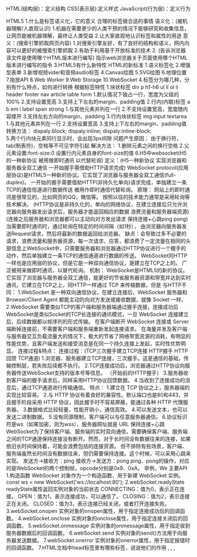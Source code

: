 HTML(结构层)：定义结构
CSS(表示层):定义样式
JavaScript(行为层)：定义行为

HTML5
1.什么是标签语义化，它的意义
    合理的标签做合适的事情
        语义化：(被机器理解/人直观认识)
        1.机器在需要更少的人类干预的情况下能够研究和收集信息，让网页能被机器理解，最终让人类受益
        2.让大家直观地认识标签和属性的用途
        意义：(搜索引擎抓取网页内容)
        1.对搜索引擎友好，有了良好的结构和语义，网内内容可以更好的被搜索引擎抓取
        2.有助于利用基于开放标准的技术
2. <!DOCTYPE html>(告诉浏览器 该文件是使用哪个HTML版本进行编写)
    指示web浏览器关于页面使用哪个HTML版本进行编写的指令
3.HTML5有什么新特性
    HTML的新标准
    1.语义标签化
    2.增强型表单
    3.新增视频vider和音频audio标签
    4.Canvas绘图
    5.SVG绘图
    6.地理位置
    7.拖放API
    8.Web Worker
    9.Web Storage
    10.WebSocket
4.标签分为哪几种，分别有什么特点，如何进行转换
    根据标签特性
    1.块状标签 div p h1-h6 ul li ol li header footer nav article table form
            1.默认情况下独占一行，宽度为父级的100%
            2.支持设置宽高
            3.支持上下左右的margin、padding值
    2.行内(内联)标签 a b em i  label span strong
            1.与其他元素并列在一行
            2.不支持设置宽高，宽度随内容撑开
            3.支持左右方向的margin、padding
    3.行内块状标签 img input textarea
            1.与其他元素并列在一行
            2.支持设置宽高
            3.支持上下左右的margin、padding值
    转换方法：   dispaly:block;
                dispaly:inline;
                dispaly:inline-block;  
5.两个行内块元素同行显示时，会出现3px间隙
        问题产生原因： 
            由于换行符，tab(制表符)，空格等不可见字符引起
        解决方法：
            1.删除元素之间的换行空格
            2.父元素设置:font-size:0
            设置行内元素自身的font-size的值
6.H5中websocket(H5的一种新协议 被用做即时通讯 以代替轮询)
    定义：(H5一种新协议 实现浏览器和服务器全双工通信 一开始握手需借助HTTP请求完成)
        WebSocket protocol(应用层协议)是HTML5一种新的协议。它实现了浏览器与服务器全双工通信(full-duplex)。
        一开始的握手需要借助HTTP(非持久化单向)请求完成，单独建立一条TCP的通信信道进行数据传送 被用作即时通信代替轮询。
    原理：
        网站上的即时通讯是很常见的，比如网页的QQ，微信等。
        按照以往的技术能力通常是采用轮询等技术解决。
        (HTTP协议是非持久化的，单向的网络协议，在建立连接后只允许浏览器向服务器发出请求后，服务器才能返回相应的数据 浪费流量和服务器端资源)
        (连接之后服务器和浏览器都可以主动向对方发出请求 保持连接+心跳ping pong)
        当需要即时通讯时，通过轮询在特定的时间间隔（如1秒），
        由浏览器向服务器发送Request请求，然后将最新的数据返回给浏览器。
        缺点：会导致过多不必要的请求，浪费流量和服务器资源，每一次请求、应答，都浪费了一定流量在相同的头部信息上WebSocket中，只需要服务器和浏览器通过HTTP协议进行一个握手的动作，然后单独建立一条TCP的通信通道进行数据的传送。
        WebSocket同HTTP一样也是应用层的协议，但是它是一种双向通信协议，是建立在TCP之上的。
        广泛被用来做即时通讯，以替代轮询。
    机制：
        WebSocket是HTML5的新的协议。它实现了浏览器与服务器全双工通信，能更好的节省服务器资源和带宽并达到实时通讯，它建立在TCP之上，同HTTP一样通过 TCP 来传输数据，但是
    与HTTP不同：
        1.WebSocket 是一种双向通信协议，在建立连接后，WebSocket 服务器和Browser/Client Agent 都能主动的向对方发送或接收数据，就像 Socket 一样。
        2.WebSocket 需要类似TCP的客户端和服务器端通过握手连接，连接成功后
        WebSocket是类似Socket的TCP长连接的通讯模式，一旦 WebSocket 连接建立后，后续数据都以帧序列的形式传输。
        在客户端断开 WebSocket 连接或 Server 端断掉连接前，不需要客户端和服务端重新发起连接请求。
        在海量并发及客户端与服务器交互负载流量大的情况下，极大的节省了网络带宽资源的消耗，有明显的性能优势，且客户端发送和接受消息是在同一个持久连接上发起，实时性优势明显。
    连接过程&特点：
        连接过程：(TCP三次握手建立TCP连接 HTTP握手 HTTP回馈 TCP通道)
            1.浏览器、服务器建立TCP连接，三次握手。这是通信的基础，传输控制层，若失败后续都不执行。
            2.TCP连接成功后，浏览器通过HTTP协议向服务器传送WebSocket支持的版本号等信息。
            （开始前的HTTP握手）
            3.服务器收到客户端的握手请求后，同样采用HTTP协议回馈数据。
            4.当收到了连接成功的消息后，通过TCP通道进行传输通信。
        特点：
            1.建立在 TCP 协议之上，服务器端的实现比较容易。
            2.与 HTTP 协议有着良好的兼容性。默认端口也是80和443，并且握手阶段采用 HTTP 协议，因此握手时不容易屏蔽，能通过各种 HTTP 代理服务器。
            3.数据格式比较轻量，性能开销小，通信高效。
            4.可以发送文本，也可以发送二进制数据。
            5.没有同源限制，客户端可以与任意服务器通信。
            6.协议标识符是ws（如果加密，则为wss），服务器网址就是 URL
    保持连接+心跳
        WebSocket为了保持客户端、服务端的实时双向通信，需要确保客户端、服务端之间的TCP通道保持连接没有断开。然而，对于长时间没有数据往来的连接，如果依旧长时间保持着，可能会浪费包括的连接资源。
        但不排除有些场景，客户端、服务端虽然长时间没有数据往来，但仍需要保持连接。这个时候，可以采用心跳来实现。
        发送方->接收方：ping
        接收方->发送方：pong
        ping、pong的操作，对应的是WebSocket的两个控制帧，opcode分别是0x9、0xA。
        举例，We
    主要API
        1.构造函数
            WebSocket 对象作为一个构造函数，用于新建 WebSocket 实例。
            const ws = new WebSocket('ws://localhost:80');
        2.webSocket.readyState
            readyState属性返回实例对象的当前状态
                CONNECTING：值为0，表示正在连接。
                OPEN：值为1，表示连接成功，可以通信了。
                CLOSING：值为2，表示连接正在关闭。
                CLOSED：值为3，表示连接已经关闭，或者打开连接失败。
        3.webSocket.onopen
            实例对象的onopen属性，用于指定连接成功后的回调函数。
        4.webSocket.onclose
            实例对象的onclose属性，用于指定连接关闭后的回调函数。
        5.webSocket.onmessage
            实例对象的onmessage属性，用于指定收到服务器数据后的回调函数。
        6.webSocket.send
            实例对象的send()方法用于向服务器发送数据。
        7.webSocket.onerror
            实例对象的onerror属性，用于指定报错时的回调函数。
7.HTML文档中head标签里有哪些标签，说说他们的作用
    <base>, <link>, <meta>, <script>, <style>, 以及 <title>。
    1.<title> =>元素可定义文档的标题。<title> 标签是 <head> 标签中唯一要求包含的东西。浏览器会以特殊的方式来使用标题，并且通常把它放置在浏览器窗口的标题栏或状态栏上。同样，当把文档加入用户的链接列表或者收藏夹或书签列表时，标题将成为该文档链接的默认名称。
    2.<link> => 链接外部样式表。link 元素是空元素，它仅包含属性。此元素只能存在于 head 部分，不过它可出现任何次数。
    3.<style> => 用于为 HTML 文档定义样式信息。type 属性是必需的，定义 style 元素的内容。唯一可能的值是 "text/css"。
    4. <meta> => 网页关键词 网页描述 作者 网页编码 自动跳转等说明性标签 包含广泛的内容标签
    5. <base> => 网页默认打开方式声明标签
    6. <script> => 标签用于定义客户端脚本，比如 JavaScript。script 元素既可以包含脚本语句，也可以通过 src 属性指向外部脚本文件。
8.HTML中title属性和alt属性的区别
    1.<img src="#" alt="alt信息" />
        当图片不输出信息的时候，会显示alt信息 鼠标放上去没有信息，当图片正常读取，不会出现alt信息
    2.<img src="#" alt="alt信息" title="title信息" />
        当图片不输出信息的时候，会显示alt信息 鼠标放上去会出现title信息
        当图片正常输出的时候，不会出现alt信息，鼠标放上去会出现title信息
    1.title属性可以用在除了base，basefont，head，html，meta，param，script和title之外的所有标签
    2.title属性的功能是提示。额外的说明信息和非本质的信息请使用title属性。title属性值可以比alt属性值设置的更长
    3.title属性有一个很好的用途，即为链接添加描述性文字，特别是当连接本身并不是十分清楚的表达了链接的目
9.Canvas SVG
    共同点：
        都允许在浏览器中创建图形 它们在根本上是不同的
    SVG
        一种使用XML描述2D图形的语言
        SVG基于XML 者意味着SVG DOM每个元素都是可用的
        可以为某个元素附加JS事件处理器
        在SVG中 每个被绘制的图形均被视为对象
        如果SVG对象的属性发生变化 那么浏览器能自动重现图形
    Canvas
        通过JS绘制2D图形
        逐像素进行渲染
        Canvas中 一旦图形被绘制完成 它就不会继续得到浏览器关注
        如果其位置发生变化 那么整个场景也需要重新绘制 包括任何或许已被图形覆盖的对象
    区别：
        Canvas
            依赖分辨率
            不支持事件处理器
            弱的文本渲染能力
            能够以 .png 或 .jpg 格式保存结果图像
            最适合图像密集型的游戏，其中的许多对象会被频繁重绘
        SVG
            不依赖分辨率
            支持事件处理器
            最适合带有大型渲染区域的应用程序（比如谷歌地图）
            复杂度高会减慢渲染速度（任何过度使用 DOM 的应用都不快）
            不适合游戏应用





    